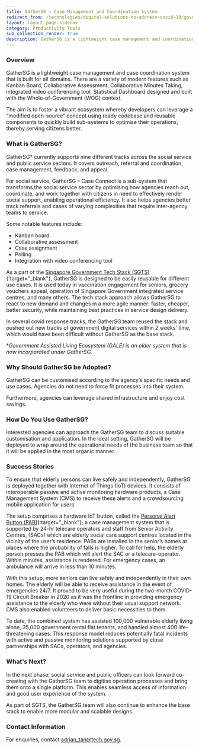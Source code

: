 ```yaml
---
title: GatherSG – Case Management and Coordination System
redirect_from: /technologies/digital-solutions-to-address-covid-19/government-assisted-living-ecosystem.html
layout: layout-page-sidenav
category: Productivity Tools
sub_collection_render: true
description: GatherSG is a lightweight case management and coordination system that is built for all domains for developers to optimise their operations.
---
```


### Overview

GatherSG is a lightweight case management and case coordination system that is built for all domains. There are a variety of modern features such as Kanban Board, Collaborative Assessment, Collaborative Minutes Taking, integrated video conferencing tool, Statistical Dashboard designed and built with the Whole-of-Government (WOG) context.

The aim is to foster a vibrant ecosystem whereby developers can leverage a “modified open-source” concept using ready codebase and reusable components to quickly build sub-systems to optimise their operations, thereby serving citizens better.

### What is GatherSG?

GatherSG* currently supports nine different tracks across the social service and public service sectors. It covers outreach, referral and coordination, case management, feedback, and appeal. 

For social service, GatherSG – Case Connect is a sub-system that transforms the social service sector by optimising how agencies reach out, coordinate, and work together with citizens in need to effectively render social support, enabling operational efficiency. It also helps agencies better track referrals and cases of varying complexities that require inter-agency teams to service.

Some notable features include:

-	Kanban board
-	Collaborative assessment
-	Case assignment
-	Polling 
-	Integration with video conferencing tool

As a part of the [Singapore Government Tech Stack (SGTS)](https://www.developer.tech.gov.sg/singapore-government-tech-stack/overview/){:target="\_blank"}, GatherSG is designed to be easily reusable for different use cases. It is used today in vaccination engagement for seniors, grocery vouchers appeal, operation of Singapore Government integrated service centres, and many others. The tech stack approach allows GatherSG to react to new demand and changes in a more agile manner: faster, cheaper, better security, while maintaining best practices in service design delivery. 

In several covid response tracks, the GatherSG team reused the stack and pushed out new tracks of government digital services within 2 weeks’ time, which would have been difficult without GatherSG as the base stack.

*_Government Assisted Living Ecosystem (GALE)  is an older system that is now incorporated under GatherSG_.  

### Why Should GatherSG be Adopted?

GatherSG can be customised according to the agency’s specific needs and use cases. Agencies do not need to force fit processes into their system. 

Furthermore, agencies can leverage shared infrastructure and enjoy cost savings. 

### How Do You Use GatherSG?

Interested agencies can approach the GatherSG team to discuss suitable customisation and application. In the ideal setting, GatherSG will be deployed to wrap around the operational needs of the business team so that it will be applied in the most organic manner.

### Success Stories

To ensure that elderly persons can live safely and independently, GatherSG is deployed together with Internet of Things (IoT) devices. It consists of interoperable passive and active monitoring hardware products, a Case Management System (CMS) to receive these alerts and a crowdsourcing mobile application for users.

The setup comprises a hardware IoT button, called the [Personal Alert Button (PAB)](https://www.developer.tech.gov.sg/technologies/sensor-platforms-and-internet-of-things/personal-alert-button){:target="\_blank"}; a case management system that is supported by 24-hr telecare operators and staff from Senior Activity Centres, (SACs) which are elderly social care support centres located in the vicinity of the user’s residence. PABs are installed in the senior’s homes at places where the probability of falls is higher. To call for help, the elderly person presses the PAB which will alert the SAC or a telecare-operator. Within minutes, assistance is rendered. For emergency cases, an ambulance will arrive in less than 10 minutes.

With this setup, more seniors can live safely and independently in their own homes. The elderly will be able to receive assistance in the event of emergencies 24/7. It proved to be very useful during the two-month COVID-19 Circuit Breaker in 2020 as it was the frontline in providing emergency assistance to the elderly who were without their usual support network. CMS also enabled volunteers to deliver basic necessities to them.

To date, the combined system has assisted 100,000 vulnerable elderly living alone, 35,000 government rental flat tenants, and handled almost 400 life-threatening cases. This response model reduces potentially fatal incidents with active and passive monitoring solutions supported by close partnerships with SACs, operators, and agencies.

### What's Next?

In the next phase, social service and public officers can look forward co-creating with the GatherSG team to digitise operation processes and bring them onto a single platform. This enables seamless access of information and good user experience of the system.

As part of SGTS, the GatherSG team will also continue to enhance the base stack to enable more modular and scalable designs.

### Contact Information

For enquiries, contact <adrian_tan@tech.gov.sg>.
